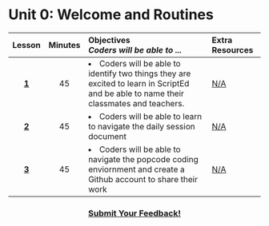 # Unit 0: Welcome and Routines
|Lesson|Minutes|Objectives <br> *Coders will be able to ...*|Extra Resources|
|:-------:|:-------:|:-------|:-------|
|[**1**](https://docs.google.com/presentation/d/1AG91hU80gvA3RU5hAvgfVgxt93XB_DGq-0Cub7uQAxk/edit?usp=sharing)|45| <li>Coders will be able to identify two things they are excited to learn in ScriptEd and be able to name their classmates and teachers.</li>  |[N/A]()|
|[**2**](https://docs.google.com/presentation/d/1QvIEg-6ahjM-E9Va2BVL3xlVnL4L96Zya5fn22bg-Kk/edit?usp=sharing)|45|<li>Coders will be able to learn to navigate the daily session document</li> |[N/A]()|
|[**3**](https://docs.google.com/presentation/d/1TVu1DgtD17eUJbXYn82h0aACIV2OtjA4cMLp2JNgNCU/edit?usp=sharing)|45|<li> Coders will be able to navigate the popcode coding enviornment and create a Github account to share their work</li> |[N/A]()|



<h3 align="center"><a href="https://docs.google.com/forms/d/e/1FAIpQLSfx0wkLyw_jSOhWR2yY8GTR8TV2NXYZc40us7aPHnl9bO6WAQ/viewform">Submit Your Feedback!</a></h3>
